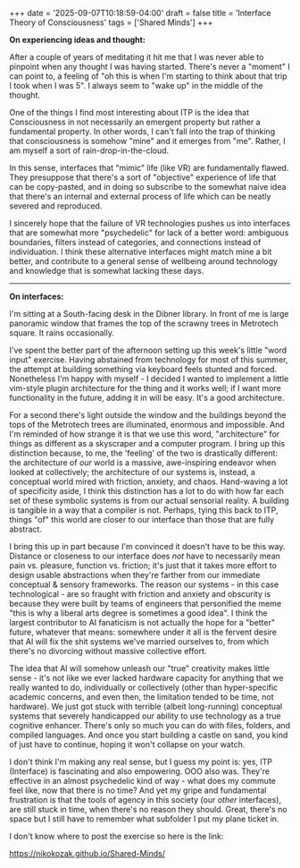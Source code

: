 +++
date = '2025-09-07T10:18:59-04:00'
draft = false
title = 'Interface Theory of Consciousness'
tags = ['Shared Minds']
+++

**On experiencing ideas and thought:**

After a couple of years of meditating it hit me that I was never able to pinpoint when any thought I was having started. There's never a "moment" I can point to, a feeling of "oh this is when I'm starting to think about that trip I took when I was 5". I always seem to "wake up" in the middle of the thought.


One of the things I find most interesting about ITP is the idea that Consciousness in not necessarily an emergent property but rather a fundamental property. In other words, I can't fall into the trap of thinking that consciousness is somehow "mine" and it emerges from "me". Rather, I am myself a sort of rain-drop-in-the-cloud.


In this sense, interfaces that "mimic" life (like VR) are fundamentally flawed. They presuppose that there's a sort of "objective" experience of life that can be copy-pasted, and in doing so subscribe to the somewhat naive idea that there's an internal and external process of life which can be neatly severed and reproduced.


I sincerely hope that the failure of VR technologies pushes us into interfaces that are somewhat more "psychedelic" for lack of a better word: ambiguous boundaries, filters instead of categories, and connections instead of individuation. I think these alternative interfaces might match mine a bit better, and contribute to a general sense of wellbeing around technology and knowledge that is somewhat lacking these days.

------

**On interfaces:**

I'm sitting at a South-facing desk in the Dibner library. In front of me is large panoramic window that frames the top of the scrawny trees in Metrotech square. It rains occasionally.


I've spent the better part of the afternoon setting up this week's little "word input" exercise. Having abstained from technology for most of this summer, the attempt at building something via keyboard feels stunted and forced. Nonetheless I'm happy with myself - I decided I wanted to implement a little vim-style plugin architecture for the thing and it works well; if I want more functionality in the future, adding it in will be easy. It's a good architecture.


For a second there's light outside the window and the buildings beyond the tops of the Metrotech trees are illuminated, enormous and impossible. And I'm reminded of how strange it is that we use this word, "architecture" for things as different as a skyscraper and a computer program. I bring up this distinction because, to me, the 'feeling' of the two is drastically different: the architecture of *our* world is a massive, awe-inspiring endeavor when looked at collectively; the architecture of our systems is, instead, a conceptual world mired with friction, anxiety, and chaos. Hand-waving a lot of specificity aside, I think this distinction has a lot to do with how far each set of these symbolic systems is from our actual sensorial reality. A building is tangible in a way that a compiler is not. Perhaps, tying this back to ITP, things "of" this world are closer to our interface than those that are fully abstract.


I bring this up in part because I'm convinced it doesn't have to be this way. Distance or closeness to our interface does *not* have to necessarily mean pain vs. pleasure, function vs. friction; it's just that it takes more effort to design usable abstractions when they're farther from our immediate conceptual & sensory frameworks. The reason our systems - in this case technological - are so fraught with friction and anxiety and obscurity is because they were built by teams of engineers that personified the meme "this is why a liberal arts degree is sometimes a good idea". I think the largest contributor to AI fanaticism is not actually the hope for a "better" future, whatever that means: somewhere under it all is the fervent desire that AI will fix the shit systems we've married ourselves to, from which there's no divorcing without massive collective effort.


The idea that AI will somehow unleash our "true" creativity makes little sense - it's not like we ever lacked hardware capacity for anything that we really wanted to do, individually or collectively (other than hyper-specific academic concerns, and even then, the limitation tended to be time, not hardware). We just got stuck with terrible (albeit long-running) conceptual systems that severely handicapped our ability to use technology as a true cognitive enhancer. There's only so much you can do with files, folders, and compiled languages. And once you start building a castle on sand, you kind of just have to continue, hoping it won't collapse on your watch.


I don't think I'm making any real sense, but I guess my point is: yes, ITP (Interface) is fascinating and also empowering. OOO also was. They're effective in an almost psychedelic kind of way - what does my commute feel like, now that there is no time? And yet my gripe and fundamental frustration is that the tools of agency in this society (our *other* interfaces), are still stuck in time, when there's no reason they should. Great, there's no space but I still have to remember what subfolder I put my plane ticket in.


I don't know where to post the exercise so here is the link:

https://nikokozak.github.io/Shared-Minds/